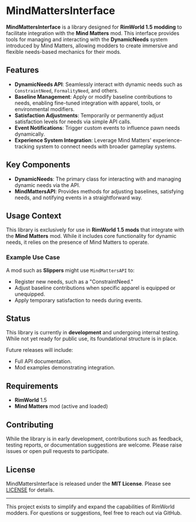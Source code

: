 # MindMattersInterface

**MindMattersInterface** is a library designed for **RimWorld 1.5 modding** to facilitate integration with the **Mind Matters** mod. This interface provides tools for managing and interacting with the **DynamicNeeds** system introduced by Mind Matters, allowing modders to create immersive and flexible needs-based mechanics for their mods.

## Features

- **DynamicNeeds API**: Seamlessly interact with dynamic needs such as `ConstraintNeed`, `FormalityNeed`, and others.
- **Baseline Management**: Apply or modify baseline contributions to needs, enabling fine-tuned integration with apparel, tools, or environmental modifiers.
- **Satisfaction Adjustments**: Temporarily or permanently adjust satisfaction levels for needs via simple API calls.
- **Event Notifications**: Trigger custom events to influence pawn needs dynamically.
- **Experience System Integration**: Leverage Mind Matters' experience-tracking system to connect needs with broader gameplay systems.

## Key Components

- **DynamicNeeds**: The primary class for interacting with and managing dynamic needs via the API.
- **MindMattersAPI**: Provides methods for adjusting baselines, satisfying needs, and notifying events in a straightforward way.

## Usage Context

This library is exclusively for use in **RimWorld 1.5 mods** that integrate with the **Mind Matters** mod. While it includes core functionality for dynamic needs, it relies on the presence of Mind Matters to operate.

### Example Use Case

A mod such as **Slippers** might use `MindMattersAPI` to:
- Register new needs, such as a "ConstraintNeed."
- Adjust baseline contributions when specific apparel is equipped or unequipped.
- Apply temporary satisfaction to needs during events.

## Status

This library is currently in **development** and undergoing internal testing. While not yet ready for public use, its foundational structure is in place.

Future releases will include:
- Full API documentation.
- Mod examples demonstrating integration.

## Requirements

- **RimWorld** 1.5
- **Mind Matters** mod (active and loaded)

## Contributing

While the library is in early development, contributions such as feedback, testing reports, or documentation suggestions are welcome. Please raise issues or open pull requests to participate.

## License

MindMattersInterface is released under the **MIT License**. Please see [LICENSE](LICENSE) for details.

---
This project exists to simplify and expand the capabilities of RimWorld modders. For questions or suggestions, feel free to reach out via GitHub.
